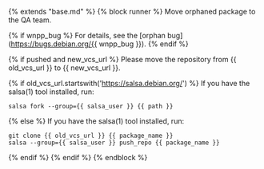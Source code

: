 {% extends "base.md" %}
{% block runner %}
Move orphaned package to the QA team.

{% if wnpp_bug %}
For details, see the [orphan bug](https://bugs.debian.org/{{ wnpp_bug }}).
{% endif %}

{% if pushed and new_vcs_url %}
Please move the repository from {{ old_vcs_url }} to {{ new_vcs_url }}.

{% if old_vcs_url.startswith('https://salsa.debian.org/') %}
If you have the salsa(1) tool installed, run: 

    salsa fork --group={{ salsa_user }} {{ path }}
{% else %}
If you have the salsa(1) tool installed, run: 

    git clone {{ old_vcs_url }} {{ package_name }}
    salsa --group={{ salsa_user }} push_repo {{ package_name }}
{% endif %}
{% endif %}
{% endblock %}
